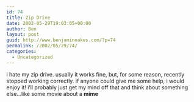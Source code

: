 ```yaml
---
id: 74
title: Zip Drive
date: 2002-05-29T19:03:05+00:00
author: Ben
layout: post
guid: http://www.benjaminoakes.com/?p=74
permalink: /2002/05/29/74/
categories:
  - Uncategorized
---
```

i hate my zip drive. usually it works fine, but, for some reason, recently stopped working correctly. if anyone could give me some help, i would enjoy it! i&#8217;ll probably just get my mind off that and think about something else&#8230;like some movie about a **mime**